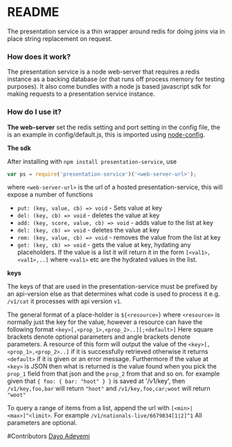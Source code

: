 # README #

The presentation service is a thin wrapper around redis for doing joins via in place string replacement on request.

### How does it work? ###

The presentation service is a node web-server that requires a redis instance as a backing database (or that runs off process memory for testing purposes). It also come bundles with a node js based javascript sdk for making requests to a presentation service instance.

### How do I use it? ###
**The web-server**
 set the redis setting and port setting in the config file, the is an example in config/default.js, this is imported using [node-config](https://www.npmjs.com/package/config).

**The sdk**

After installing with `npm install presentation-service`, use
```javascript
var ps = require('presentation-service')('<web-server-url>');
```
where `<web-server-url>` is the url of a hosted presentation-service, this will expose a number of functions

 - `put: (key, value, cb) => void` - Sets value at key
 - `del: (key, cb) => void` - deletes the value at key
 - `add: (key, score, value, cb) => void` - adds value to the list at key
 - `del: (key, cb) => void` - deletes the value at key
 - `rem: (key, value, cb) => void` - removes the value from the list at key
 - `get: (key, cb) => void` - gets the value at key, hydating any placeholders. If the value is a list it will return it in the form `[<val1>,<val1>,..]` where `<val1>` etc are the hydrated values in the list.

**keys**

The keys of that are used in the presentation-service must be prefixed by an api-version else as that determines what code is used to process it e.g. `/v1/cat` it processes with api version `v1`.

The general format of a place-holder is `${<resource>}` where `<resource>` is normally just the key for the value, however a resource can have the following format
```<key>[,<prop_1>,<prop_2>..][;<default>]```
Here square brackets denote optional parameters and angle brackets denote parameters.
A resource of this form will output the value of the `<key>[,<prop_1>,<prop_2>..]` if it is successfully retrieved otherwise it returns `<default>` if it is given or an error message. Furthermore if the value at `<key>` is JSON then what is returned is the value found when you pick the `prop_1` field from that json and the `prop_2` from that and so on.
for example given that `{ foo: { bar: "hoot" } }` is saved at '/v1/key', then `/v1/key,foo,bar` will return `"hoot"` and `/v1/key,foo,car;woot` will return `"woot"`

To query a range of items from a list, append the url with `[<min>|<max>]^<limit>`. For example `/v1/nationals-live/6679834[1|2]^1`
All parameters are optional.


#Contributors
[Dayo Adeyemi](https://www.npmjs.com/~dayoadeyemi) 